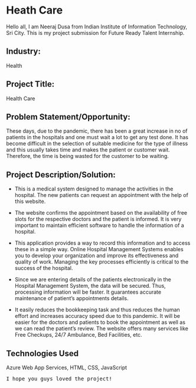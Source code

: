 # Heath Care
Hello all, I am Neeraj Dusa from Indian Institute of Information Technology, Sri City. 
This is my project submission for Future Ready Talent Internship.

## Industry:
Health 

## Project Title:
Health Care

## Problem Statement/Opportunity:

These days, due to the pandemic, there has been a great increase in no of patients in the hospitals and one must wait a lot to get any test done. It has become difficult in the selection of suitable medicine for the type of illness and this usually takes time and makes the patient or customer wait. Therefore, the time is being wasted for the customer to be waiting. 

## Project Description/Solution:
- This is a medical system designed to manage the activities in the hospital. The new patients can request an appointment with the help of this website. 

- The website confirms the appointment based on the availability of free slots for the respective doctors and the patient is informed. It is very important to maintain efficient software to handle the information of a hospital. 

- This application provides a way to record this information and to access these in a simple way. Online Hospital Management Systems enables you to develop your organization and improve its effectiveness and quality of work. Managing the key processes efficiently is critical to the success of the hospital.

- Since we are entering details of the patients electronically in the Hospital Management System, the data will be secured. Thus, processing information will be faster. It guarantees accurate maintenance of patient’s appointments details. 

- It easily reduces the bookkeeping task and thus reduces the human effort and increases accuracy speed due to this pandemic. It will be easier for the doctors and patients to book the appointment as well as we can read the patient’s review. The website offers many services like Free Checkups, 24/7 Ambulance, Bed Facilities, etc.

## Technologies Used

Azure Web App Services, HTML, CSS, JavaScript

<pre>I hope you guys loved the project!</pre>

